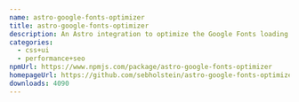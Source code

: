 ```yaml
---
name: astro-google-fonts-optimizer
title: astro-google-fonts-optimizer
description: An Astro integration to optimize the Google Fonts loading performance
categories:
  - css+ui
  - performance+seo
npmUrl: https://www.npmjs.com/package/astro-google-fonts-optimizer
homepageUrl: https://github.com/sebholstein/astro-google-fonts-optimizer
downloads: 4090
---
```

